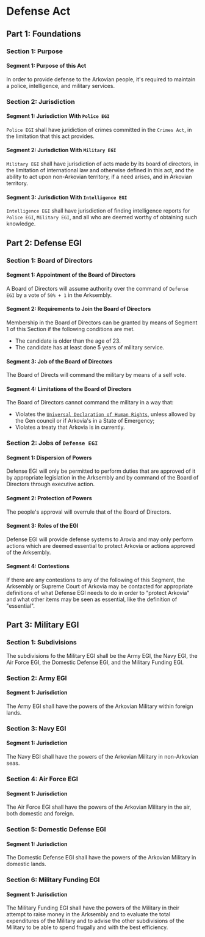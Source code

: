 # Defense Act

## Part 1: Foundations
### Section 1: Purpose
#### Segment 1: Purpose of this Act
In order to provide defense to the Arkovian people, it's required to maintain a police, intelligence, and military services.

### Section 2: Jurisdiction
#### Segment 1: Jurisdiction With `Police EGI`
`Police EGI` shall have juridiction of crimes committed in the `Crimes Act`, in the limitation that this act provides.

#### Segment 2: Jurisdiction With `Military EGI`
`Military EGI` shall have jurisdiction of acts made by its board of directors, in the limitation of international law and otherwise defined in this act, and the ability to act upon non-Arkovian territory, if a need arises, and in Arkovian territory.

#### Segment 3: Jurisdiction With `Intelligence EGI`
`Intelligence EGI` shall have jurisdiction of finding intelligence reports for `Police EGI`, `Military EGI`, and all who are deemed worthy of obtaining such knowledge.

## Part 2: Defense EGI
### Section 1: Board of Directors
#### Segment 1: Appointment of the Board of Directors
A Board of Directors will assume authority over the command of `Defense EGI` by a vote of `50% + 1` in the Arksembly.

#### Segment 2: Requirements to Join the Board of Directors
Membership in the Board of Directors can be granted by means of Segment 1 of this Section if the following conditions are met.
- The candidate is older than the age of 23.
- The candidate has at least done 5 years of military service.

#### Segment 3: Job of the Board of Directors
The Board of Directs will command the military by means of a self vote.

#### Segment 4: Limitations of the Board of Directors
The Board of Directors cannot command the military in a way that:
- Violates the [`Universal Declaration of Human Rights`](https://www.ohchr.org/EN/UDHR/Documents/UDHR_Translations/eng.pdf), unless allowed by the Gen council or if Arkovia's in a State of Emergency;
- Violates a treaty that Arkovia is in currently.


### Section 2: Jobs of `Defense EGI`
#### Segment 1: Dispersion of Powers
Defense EGI will only be permitted to perform duties that are approved of it by appropriate legislation in the Arksembly and by command of the Board of Directors through executive action.

#### Segment 2: Protection of Powers
The people's approval will overrule that of the Board of Directors.

#### Segment 3: Roles of the EGI
Defense EGI will provide defense systems to Arovia and may only perform actions which are deemed essential to protect Arkovia or actions approved of the Arksembly.

#### Segment 4: Contestions
If there are any contestions to any of the following of this Segment, the Arksembly or Supreme Court of Arkovia may be contacted for appropriate definitions of what Defense EGI needs to do in order to "protect Arkovia" and what other items may be seen as essential, like the definition of "essential".

## Part 3: Military EGI
### Section 1: Subdivisions
The subdivisions fo the Military EGI shall be the Army EGI, the Navy EGI, the Air Force EGI, the Domestic Defense EGI, and the Military Funding EGI.

### Section 2: Army EGI
#### Segment 1: Jurisdiction
The Army EGI shall have the powers of the Arkovian Military within foreign lands.

### Section 3: Navy EGI
#### Segment 1: Jurisdiction
The Navy EGI shall have the powers of the Arkovian Military in non-Arkovian seas.

### Section 4: Air Force EGI
#### Segment 1: Jurisdiction
The Air Force EGI shall have the powers of the Arkovian Military in the air, both domestic and foreign.

### Section 5: Domestic Defense EGI
#### Segment 1: Jurisdiction
The Domestic Defense EGI shall have the powers of the Arkovian Military in domestic lands.

### Section 6: Military Funding EGI
#### Segment 1: Jurisdiction
The Military Funding EGI shall have the powers of the Military in their attempt to raise money in the Arksembly and to evaluate the total expenditures of the Military and to advise the other subdivisions of the Military to be able to spend frugally and with the best efficiency.
